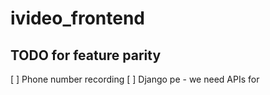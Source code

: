 # ivideo_frontend

## TODO for feature parity

[ ] Phone number recording
[ ] Django pe - we need APIs for 